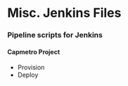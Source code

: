# Misc. Jenkins Files

### Pipeline scripts for Jenkins

#### Capmetro Project

* Provision
* Deploy
